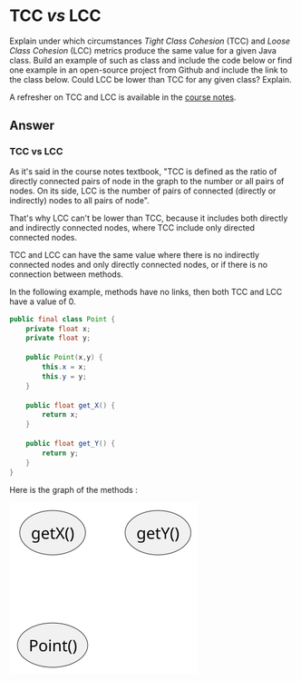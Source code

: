# TCC *vs* LCC

Explain under which circumstances *Tight Class Cohesion* (TCC) and *Loose Class Cohesion* (LCC) metrics produce the same value for a given Java class. Build an example of such as class and include the code below or find one example in an open-source project from Github and include the link to the class below. Could LCC be lower than TCC for any given class? Explain.

A refresher on TCC and LCC is available in the [course notes](https://oscarlvp.github.io/vandv-classes/#cohesion-graph).

## Answer

### TCC vs LCC

As it's said in the course notes textbook, "TCC is defined as the ratio of directly connected pairs of node in the graph to the number or all pairs of nodes. On its side, LCC is the number of pairs of connected (directly or indirectly) nodes to all pairs of node". 

That's why LCC can't be lower than TCC, because it includes both directly and indirectly connected nodes, where TCC include only directed connected nodes.

TCC and LCC can have the same value where there is no indirectly connected nodes and only directly connected nodes, or if there is no connection between methods. 

In the following example, methods have no links, then both TCC and LCC have a value of 0.


```java
public final class Point {
    private float x;
    private float y;

    public Point(x,y) {
        this.x = x;
        this.y = y;
    }

    public float get_X() {
        return x;
    }

    public float get_Y() {
        return y;
    }
}
```

Here is the graph of the methods : 

![graph](/exercises/ressources/exo1.svg)